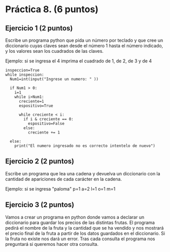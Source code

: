 # Práctica 8. (6 puntos)
## Ejercicio 1 (2 puntos)
Escribe un programa python que pida un número por teclado y que cree un
diccionario cuyas claves sean desde el número 1 hasta el número indicado, y los
valores sean los cuadrados de las claves.

Ejemplo: si se ingresa el 4 imprima el cuadrado de 1, de 2, de 3 y de 4

    inspeccion=True 
    while inspeccion:
      Num1=int(input("Ingrese un numero: " ))

      if Num1 > 0:
        i=1
        while i>Num1:
          creciente=1
          espositivo=True

          while creciente < i:
            if i & creciente == 0:
              espositivo=False
            else:
              creciente += 1

      else:
        print("El numero ingresado no es correcto intentelo de nuevo")

## Ejercicio 2 (2 puntos)
Escribe un programa que lea una cadena y devuelva un diccionario con la
cantidad de apariciones de cada carácter en la cadena.

Ejemplo: si se ingresa "paloma" p=1 a=2 l=1 o=1 m=1

## Ejercicio 3 (2 puntos)
Vamos a crear un programa en python donde vamos a declarar un diccionario para
guardar los precios de las distintas frutas. El programa pedirá el nombre de la fruta
y la cantidad que se ha vendido y nos mostrará el precio final de la fruta a partir de
los datos guardados en el diccionario. Si la fruta no existe nos dará un error. Tras
cada consulta el programa nos preguntará si queremos hacer otra consulta.
